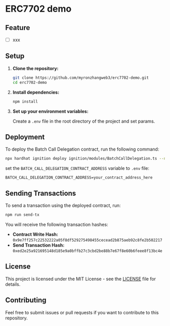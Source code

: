 # ERC7702 demo

## Feature
-[ ] xxx

## Setup

1. **Clone the repository:**

   ```bash
   git clone https://github.com/myronzhangweb3/erc7702-demo.git
   cd erc7702-demo
   ```

2. **Install dependencies:**

   ```bash
   npm install
   ```

3. **Set up your environment variables:**

   Create a `.env` file in the root directory of the project and set params.

## Deployment

To deploy the Batch Call Delegation contract, run the following command:

```bash
npx hardhat ignition deploy ignition/modules/BatchCallDelegation.ts --network sepolia
```

set the `BATCH_CALL_DELEGATION_CONTRACT_ADDRESS` variable to `.env` file:

```plaintext
BATCH_CALL_DELEGATION_CONTRACT_ADDRESS=your_contract_address_here
```

## Sending Transactions

To send a transaction using the deployed contract, run:

```bash
npm run send-tx
```

You will receive the following transaction hashes:

- **Contract Write Hash:** `0x9e7ff257c22532222a05f8df529275498455cecead2b875aeb92c8fe2b502217`
- **Send Transaction Hash:** `0xed2e25a921695148d185e9a0bffb27c3cbd2be88b7e67f8e60b6feee8f13bc4e`


## License

This project is licensed under the MIT License - see the [LICENSE](LICENSE) file for details.

## Contributing

Feel free to submit issues or pull requests if you want to contribute to this repository.
